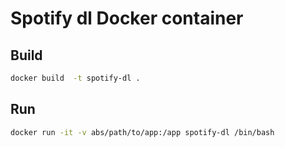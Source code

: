 # Spotify dl Docker container 

## Build
```sh
docker build  -t spotify-dl .
```

## Run
```sh
docker run -it -v abs/path/to/app:/app spotify-dl /bin/bash
```
